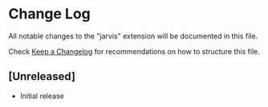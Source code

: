 # Change Log

All notable changes to the "jarvis" extension will be documented in this file.

Check [Keep a Changelog](http://keepachangelog.com/) for recommendations on how to structure this file.

## [Unreleased]

- Initial release